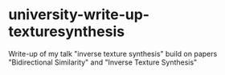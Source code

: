 # university-write-up-texturesynthesis
Write-up of my talk "inverse texture synthesis" build on papers "Bidirectional Similarity" and "Inverse Texture Synthesis"
